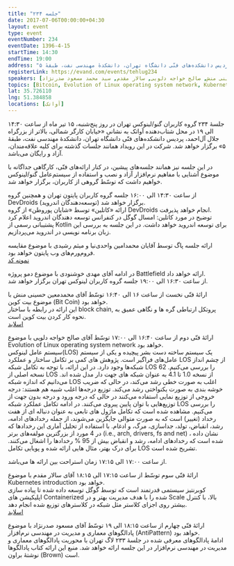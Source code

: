 ```yaml
---
title: "جلسه ۲۳۴"
date: 2017-07-06T00:00:00+04:30
layout: event
type: event
eventNumber: 234
eventDate: 1396-4-15
startTime: 14:30
endTime: 19:00
address: "خیابان کارگر شمالی، بالاتر از بزرگراه جلال آل‌احمد، پردیس دانشکده‌های فنّی دانشگاه تهران، دانشکدهٔ مهندسی نفت، طبقهٔ ۵"
registerLink: https://evand.com/events/tehlug234
speakers: [محمدمعین حسینی منش, صالح خواجه دلویی, سالار مقدم, سید محمد مسعود صدرنژاد]
topics: [Bitcoin, Evolution of Linux operating system network, Kubernetes, مهندسی نرم‌افزار]
lat: 35.726110
lng: 51.384858
locations: [آواتک]
---
```

جلسهٔ ۲۳۴ گروه کاربران گنو/لینوکس تهران در روز پنج‌شنبه، ۱۵ تیر ماه از ساعت ۱۴:۳۰ الی ۱۹ در محل شتاب‌دهنده آواتک به نشانی «خیابان کارگر شمالی، بالاتر از بزرگراه جلال آل‌احمد، پردیس دانشکده‌های فنّی دانشگاه تهران، دانشکدهٔ مهندسی نفت، طبقهٔ ۵» برگزار خواهد شد. شرکت در این رویداد همانند جلسات گذشته برای کلیه علاقه‌مندان، آزاد و رایگان می‌باشد.

در این جلسه نیز همانند جلسه‌‌های پیشین، در کنار ارائه‌های فنّی، کارگاهی جداگانه با موضوع آشنایی با مفاهیم نرم‌افزار آزاد و نصب و استفاده از سیستم‌عامل گنو/لینوکس خواهیم داشت که توسّط گروهی از کاربران، برگزار خواهد شد.

از ساعت ۱۴:۳۰ الی ۱۶:۰۰ جلسه گروه کاربران پایتون تهران و همچنین گروه DevDroids (توسعه‌دهندگان اندروید) برگزار خواهد شد.  
ارائه «کاتلین» توسط «شایان پوروطن» از گروه DevDroids انجام خواهد پذیرفت.  
توضیح در مورد کاتلین: امسال گوگل در کنفرانس توسعه دهندگان اندروید اعلام کرد پشتیبانی رسمی از Kotlin برای توسعه اندروید خواهد داشت. در این جلسه به بررسی این زبان برنامه نویسی در اندروید می‌پردازیم.

ارائه جلسه پاگ توسط آقایان محمدامین واحدی‌نیا و میثم رشیدی با موضوع مقایسه فروم‌ورم‌های وب پایتون خواهد بود.  
[نمونه کد](https://github.com/Mr0Null/PUG-234-test-files)

در ادامه آقای مهدی خوشنودی با موضوع دمو پروژه Battlefield ارائه خواهد داد.  
از ساعت ۱۶:۳۰ الی ۱۹:۰۰ جلسه گروه کاربران لینوکس تهران برگزار خواهد شد.

ارائهٔ فنّی نخست از ساعت ۱۶ الی ۱۶:۴۰ توسّط آقای محمدمعین حسینی منش با موضوع بیت کوین (Bit Coin) خواهد بود.  
این ارائه در رابطه با ساختار block chain, پروتکل ارتباطی گره ها و نگاهی عمیق به نحوه کار کردن بیت کوین است.  
[اسلاید](https://www.slideshare.net/MohammadMoeinHossein/how-bitcoin-works-77642719)

ارائهٔ فنّی دوم از ساعت ۱۶:۴۰ الی ۱۷:۰۰ توسّط آقای صالح خواجه دلویی با موضوع Evolution of Linux operating system network خواهد بود.  
سیستم عامل لینوکس(LOS) یک سیستم ساخته دست بشر پیچیده و یکی از سیستم‌ عامل‌های فراگیر است. پژوهش های کمی بر تکامل ساختار و عملکرد LOS از چشم انداز شبکه‌ها وجود دارد. در این ارائه، با توجه به تکامل شبکه LOS را بررسی می‌کنیم. 62 نسخه اصلی از LOS از نسخه 1.0 تا 4.1 به عنوان شبکه های جهت دار مدل شده اند. می‌دانیم که اندازه شبکه LOS اغلب به صورت خطی رشد می‌کند، در حالی که ضریب خوشه بندی به صورت یکنواختی رشد می‌کند. توزیع‌ درجه‌ها اغلب شبیه هم هستند: درجه خروجی از توزیع نمایی استفاده می‌کنند در حالی که درجه ورود و درجه بدون جهت از توزیع‌هایی با توان پایین پیروی می‌کنند. در ادامه تکامل عملکرد شبکه LOS را بررسی می‌کنیم. مشاهده شده است که تکامل ماژول های تابعی به عنوان دنباله ای از هفت رخداد (تغییر) است که به صورت متوالی جایگزین می‌شوند، از جمله رخدادهای ادامه، رشد، انقباض، تولد، جداسازی، مرگ، و ادغام. با استفاده از تحلیل آماری این رخدادها که در 4 مورد از بزرگترین مولفه‌های برتر (i.e., arch, drivers, fs and net) ، نشان داده شده است که رخدادهای ادامه، رشد و انقباض بیش از 95 % رخدادها را اشغال می‌کنند. برای درک بهتر، مثال هایی ارائه شده و پویایی تکامل LOS تشریح شده است.

از ساعت ۱۷:۰۰ الی ۱۷:۱۵ زمان استراحت بین ارائه ها می‌باشد.

ارائهٔ فنّی سوم توسّط از ساعت ۱۷:۱۵ الی ۱۸:۱۵ آقای سالار مقدم با موضوع Kubernetes introduction خواهد بود.  
کوبرنتیز سیستمی قدرتمند است که توسط گوگل توسعه داده شده تا پیاده سازی اپلیکیشن های Containerized شده را با هدف مدیریت بهتر و در Scale بالا، با کنترل بیشتر روی اجزای کلاستر مثل شبکه در کلاسترهای توزیع شده انجام دهد.  
[اسلاید](/events/presentations/234/kubernetes.pdf)

ارائهٔ فنّی چهارم از ساعت ۱۸:۱۵ الی ۱۹ توسّط آقای مسعود صدرنژاد با موضوع پادالگوهای معماری و مدیریت در مهندسی نرم‌افزار (AntiPattern) خواهد بود.  
ادامهٔ پادالگوهای معرفی شده در جلسهٔ ۲۳۳ لاگ تهران با محوریت پادالگوهای معماری و مدیریت در مهندسی نرم‌افزار در این جلسه ارائه خواهد شد. منبع این ارائه کتاب پادالگوها نوشتهٔ براون (Brown) است.
